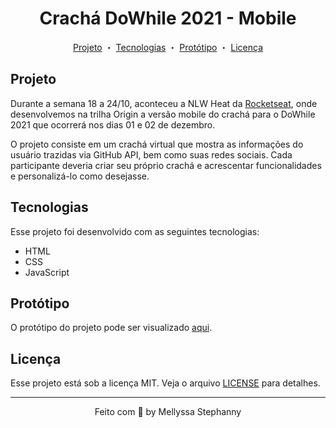 <h1 align="center">
  Crachá DoWhile 2021 - Mobile
</h1>

<p align="center">
  <a href="#projeto">Projeto</a> ・
  <a href="#tecnologias">Tecnologias</a> ・
  <a href="#protótipo">Protótipo</a> ・
  <a href="#licença">Licença</a>
</p>

## Projeto

Durante a semana 18 a 24/10, aconteceu a NLW Heat da [Rocketseat](https://www.rocketseat.com.br/), onde desenvolvemos na trilha Origin a versão mobile do crachá para o DoWhile 2021 que ocorrerá nos dias 01 e 02 de dezembro.

O projeto consiste em um crachá virtual que mostra as informações do usuário trazidas via GitHub API, bem como suas redes sociais. Cada participante deveria criar seu próprio crachá e acrescentar funcionalidades e personalizá-lo como desejasse.

## Tecnologias

Esse projeto foi desenvolvido com as seguintes tecnologias:

- HTML
- CSS
- JavaScript

## Protótipo

O protótipo do projeto pode ser visualizado [aqui](https://www.figma.com/community/file/1031698737363668691).

## Licença

Esse projeto está sob a licença MIT. Veja o arquivo [LICENSE](.github/LICENSE.md) para detalhes.

---

<p align="center">Feito com 💜  by Mellyssa Stephanny</p>
